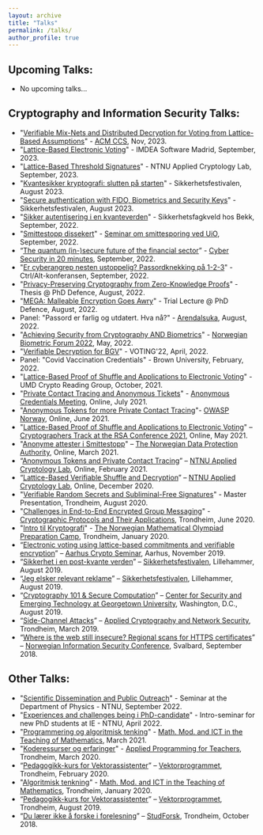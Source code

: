 ```yaml
---
layout: archive
title: "Talks"
permalink: /talks/
author_profile: true
---
```


## Upcoming Talks:

* No upcoming talks...


## Cryptography and Information Security Talks:

* "[Verifiable Mix-Nets and Distributed Decryption for Voting from Lattice-Based Assumptions](https://tjerandsilde.no/files/zkp.pdf)" - [ACM CCS](https://www.sigsac.org/ccs/CCS2023/program.html), Nov, 2023.
* "[Lattice-Based Electronic Voting](https://tjerandsilde.no/files/IMDEA.pdf)" - IMDEA Software Madrid, September, 2023.
* "[Lattice-Based Threshold Signatures](https://tjerandsilde.no/files/Threshold-Signatures.pdf)" - NTNU Applied Cryptology Lab, September, 2023.
* "[Kvantesikker kryptografi: slutten på starten](https://tjerandsilde.no/files/Sikkerhetsfestivalen-2023-kvante.pdf)" - Sikkerhetsfestivalen, August 2023.
* "[Secure authentication with FIDO, Biometrics and Security Keys](https://tjerandsilde.no/files/Sikkerhetsfestivalen-2023-fido.pdf)" - Sikkerhetsfestivalen, August 2023.
* "[Sikker autentisering i en kvanteverden](https://tjerandsilde.no/files/autentisering.pdf)" - Sikkerhetsfagkveld hos Bekk, September, 2022.
* "[Smittestopp dissekert](https://tjerandsilde.no/files/Smittestopp-dissekert.pdf)" - [Seminar om smittesporing ved UiO](https://www.jus.uio.no/ikrs/om/aktuelt/arrangementer/2022/smittestopp-og-smittesporing-to-ar-med-pandemi.html), September, 2022.
* “[The quantum (in-)secure future of the financial sector](https://tjerandsilde.no/files/finance.pdf)” - [Cyber Security in 20 minutes](https://financeinnovation.no/events/cyber-security-in-20-minutes-the-quantum-threat), September, 2022.
* "[Er cyberangrep nesten ustoppelig? Passordknekking på 1-2-3](https://tjerandsilde.no/files/CtrlAlt-Tjerand.pdf)" - Ctrl/Alt-konferansen, September, 2022.
* "[Privacy-Preserving Cryptography from Zero-Knowledge Proofs](https://tjerandsilde.no/files/Defence.pdf)" - Thesis @ PhD Defence, August, 2022.
* "[MEGA: Malleable Encryption Goes Awry](https://tjerandsilde.no/files/Trial.pdf)" - Trial Lecture @ PhD Defence, August, 2022.
* Panel: "Passord er farlig og utdatert. Hva nå?" - [Arendalsuka](https://program.arendalsuka.no/event/user-view/18770), August, 2022.
* "[Achieving Security from Cryptography AND Biometrics](https://tjerandsilde.no/files/biometrics.pdf)" - [Norwegian Biometric Forum 2022](https://eab.org/events/program/285), May, 2022.
* "[Verifiable Decryption for BGV](https://tjerandsilde.no/files/voting.pdf)" - VOTING'22, April, 2022.
* Panel: "Covid Vaccination Credentials" - Brown University, February, 2022.
* "[Lattice-Based Proof of Shuffle and Applications to Electronic Voting](https://tjerandsilde.no/files/UMD_talk.pdf)" - UMD Crypto Reading Group, October, 2021.
* "[Private Contact Tracing and Anonymous Tickets](https://tjerandsilde.no/files/Contact-Tracing-and-Tickets.pdf)" - [Anonymous Credentials Meeting](https://claucece.github.io/Anonymous-Credentials-Meeting), Online, July 2021.
* "[Anonymous Tokens for more Private Contact Tracing](https://tjerandsilde.no/files/Anonymous-Tokens-for-more-Private-Contact-Tracing.pdf)"- [OWASP Norway](https://owasp.org/www-chapter-norway), Online, June 2021.
* "[Lattice-Based Proof of Shuffle and Applications to Electronic Voting](https://tjerandsilde.no/files/CRYP_T10A.pdf)" – [Cryptographers Track at the RSA Conference 2021](https://sites.google.com/site/ctrsa2021/conference-program?authuser=0), Online, May 2021.
* "[Anonyme attester i Smittestopp](https://tjerandsilde.no/files/Innebygget-Personvern.pdf)" – [The Norwegian Data Protection Authority](https://www.datatilsynet.no/en), Online, March 2021.
* “[Anonymous Tokens and Private Contact Tracing](https://tjerandsilde.no/files/Anonymous-Tokens.pdf)” – [NTNU Applied Cryptology Lab](https://www.ntnu.edu/iik/nacl-lab), Online, February 2021.
* “[Lattice-Based Verifiable Shuffle and Decryption](https://tjerandsilde.no/files/Mix-Net2.pdf)” – [NTNU Applied Cryptology Lab](https://www.ntnu.edu/iik/nacl-lab), Online, December 2020.
* "[Verifiable Random Secrets and Subliminal-Free Signatures](https://tjerandsilde.no/files/Master_Presentation.pdf)" - Master Presentation, Trondheim, August 2020.
* "[Challenges in End-to-End Encrypted Group Messaging](https://tjerandsilde.no/files/GroupMessagingPresentation.pdf)" - [Cryptographic Protocols and Their Applications](https://www.ntnu.edu/studies/courses/TM8107), Trondheim, June 2020.
* "[Intro til Kryptografi](https://tjerandsilde.no/files/Abelforedrag.pdf)" - [The Norwegian Mathematical Olympiad Preparation Camp](https://abelkonkurransen.no/en), Trondheim, January 2020.
* “[Electronic voting using lattice-based commitments and verifiable encryption](https://tjerandsilde.no/files/Aarhus_Crypto_Seminar_Presentation.pdf)” – [Aarhus Crypto Seminar](https://cs.au.dk/~oech/seminar.html), Aarhus, November 2019.
* “[Sikkerhet i en post-kvante verden](https://tjerandsilde.no/files/Sikkerhetsfestivalen_Tjerand_Silde_Sikkerhet_I_En_Post-kvante_Verden.pdf)” – [Sikkerhetsfestivalen](https://sikkerhetsfestivalen.no), Lillehammer, August 2019.
* “[Jeg elsker relevant reklame](https://tjerandsilde.no/files/Sikkerhetsfestivalen_Tjerand_Silde_Jeg_Elsker_Relevant_Reklame.pdf)” – [Sikkerhetsfestivalen](https://sikkerhetsfestivalen.no), Lillehammer, August 2019.
* “[Cryptography 101 & Secure Computation](https://tjerandsilde.no/files/CSET.pdf)” – [Center for Security and Emerging Technology at Georgetown University](http://cset.georgetown.edu), Washington, D.C., August 2019.
* “[Side-Channel Attacks](https://tjerandsilde.no/files/Side_Channel_Attacks.pdf)” – [Applied Cryptography and Network Security](https://www.ntnu.edu/studies/courses/TTM4135), Trondheim, March 2019.
* “[Where is the web still insecure? Regional scans for HTTPS certificates](https://tjerandsilde.no/files/NISK_presentation.pdf)” – [Norwegian Information Security Conference](http://nikt2018.ifi.uio.no/program_nisk_en.html), Svalbard, September 2018.

## Other Talks:

* "[Scientific Dissemination and Public Outreach](https://tjerandsilde.no/files/outreach.pdf)" - Seminar at the Department of Physics - NTNU, September 2022.
* "[Experiences and challenges being i PhD-candidate](https://tjerandsilde.no/files/PhD-Intro.pdf)" - Intro-seminar for new PhD students at IE - NTNU, April 2022.
* "[Programmering og algoritmisk tenking](https://tjerandsilde.no/files/Programmering_og_algoritmisk_tenking.pdf)" - [Math. Mod. and ICT in the Teaching of Mathematics](https://www.ntnu.edu/studies/courses/SKOLE6232), March 2021.
* "[Koderessurser og erfaringer](https://tjerandsilde.no/files/LKK20.pdf)" - [Applied Programming for Teachers](https://www.ntnu.edu/studies/courses/IT6204), Trondheim, March 2020.
* “[Pedagogikk-kurs for Vektorassistenter](https://tjerandsilde.no/files/Pedagogikk_kurs_for_vektorprogrammet_FEB20.pdf)” – [Vektorprogrammet](https://vektorprogrammet.no), Trondheim, February 2020.
* "[Algoritmisk tenkning](https://tjerandsilde.no/files/Algoritmisktankegang.pdf)" - [Math. Mod. and ICT in the Teaching of Mathematics](https://www.ntnu.edu/studies/courses/SKOLE6232), Trondheim, January 2020.
* “[Pedagogikk-kurs for Vektorassistenter](https://tjerandsilde.no/files/Pedagogikk_kurs_for_vektorprogrammet.pdf)” – [Vektorprogrammet](https://vektorprogrammet.no), Trondheim, August 2019.
* “[Du lærer ikke å forske i forelesning](https://tjerandsilde.no/files/StudForsk.pdf)” – [StudForsk](https://wiki.math.ntnu.no/studforsk/start), Trondheim, October 2018.
